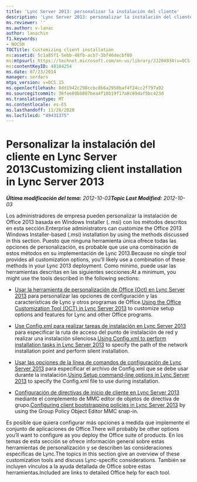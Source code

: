 ```yaml
---
title: 'Lync Server 2013: personalizar la instalación del cliente'
description: 'Lync Server 2013: personalizar la instalación del cliente.'
ms.reviewer: ''
ms.author: v-lanac
author: lanachin
f1.keywords:
- NOCSH
TOCTitle: Customizing client installation
ms:assetid: 5c1a85f1-5ebb-48fb-acb7-3bf46decbf80
ms:mtpsurl: https://technet.microsoft.com/en-us/library/JJ204934(v=OCS.15)
ms:contentKeyID: 48184254
ms.date: 07/23/2014
manager: serdars
mtps_version: v=OCS.15
ms.openlocfilehash: 8dd1942c298ccbc8b6a2950baf4f24cc2f797a92
ms.sourcegitcommit: 36fee89bb887bea4f18b19f17a8c69daf5bc423d
ms.translationtype: MT
ms.contentlocale: es-ES
ms.lasthandoff: 11/26/2020
ms.locfileid: "49431375"
---
```

# <a name="customizing-client-installation-in-lync-server-2013"></a><span data-ttu-id="71b47-103">Personalizar la instalación del cliente en Lync Server 2013</span><span class="sxs-lookup"><span data-stu-id="71b47-103">Customizing client installation in Lync Server 2013</span></span>

<div data-xmlns="http://www.w3.org/1999/xhtml">

<div class="topic" data-xmlns="http://www.w3.org/1999/xhtml" data-msxsl="urn:schemas-microsoft-com:xslt" data-cs="https://msdn.microsoft.com/">

<div data-asp="https://msdn2.microsoft.com/asp">



</div>

<div id="mainSection">

<div id="mainBody"><span data-ttu-id="71b47-104">

<span> </span></span><span class="sxs-lookup"><span data-stu-id="71b47-104">

<span> </span></span></span>

<span data-ttu-id="71b47-105">_**Última modificación del tema:** 2012-10-03_</span><span class="sxs-lookup"><span data-stu-id="71b47-105">_**Topic Last Modified:** 2012-10-03_</span></span>

<span data-ttu-id="71b47-106">Los administradores de empresa pueden personalizar la instalación de Office 2013 basada en Windows Installer (. msi) con los métodos descritos en esta sección.</span><span class="sxs-lookup"><span data-stu-id="71b47-106">Enterprise administrators can customize the Office 2013 Windows Installer-based (.msi) installation by using the methods discussed in this section.</span></span> <span data-ttu-id="71b47-107">Puesto que ninguna herramienta única ofrece todas las opciones de personalización, es probable que use una combinación de estos métodos en su implementación de Lync 2013.</span><span class="sxs-lookup"><span data-stu-id="71b47-107">Because no single tool provides all customization options, you’ll likely use a combination of these methods in your Lync 2013 deployment.</span></span> <span data-ttu-id="71b47-108">Como mínimo, puede usar las herramientas descritas en las siguientes secciones:</span><span class="sxs-lookup"><span data-stu-id="71b47-108">At a minimum, you might use the tools described in the following sections:</span></span>

  - <span data-ttu-id="71b47-109">[Usar la herramienta de personalización de Office (Oct) en Lync Server 2013](lync-server-2013-using-the-office-customization-tool-oct.md) para personalizar las opciones de configuración y las características de Lync y otros programas de Office.</span><span class="sxs-lookup"><span data-stu-id="71b47-109">[Using the Office Customization Tool (OCT) in Lync Server 2013](lync-server-2013-using-the-office-customization-tool-oct.md) to customize setup options and features for Lync and other Office programs.</span></span>

  - <span data-ttu-id="71b47-110">[Use Config.xml para realizar tareas de instalación en Lync Server 2013](lync-server-2013-using-config-xml-to-perform-installation-tasks.md) para especificar la ruta de acceso del punto de instalación de red y realizar una instalación silenciosa.</span><span class="sxs-lookup"><span data-stu-id="71b47-110">[Using Config.xml to perform installation tasks in Lync Server 2013](lync-server-2013-using-config-xml-to-perform-installation-tasks.md) to specify the path of the network installation point and perform silent installation.</span></span>

  - <span data-ttu-id="71b47-111">[Usar las opciones de la línea de comandos de configuración de Lync Server 2013](lync-server-2013-using-setup-command-line-options.md) para especificar el archivo de Config.xml que se debe usar durante la instalación.</span><span class="sxs-lookup"><span data-stu-id="71b47-111">[Using Setup command-line options in Lync Server 2013](lync-server-2013-using-setup-command-line-options.md) to specify the Config.xml file to use during installation.</span></span>

  - <span data-ttu-id="71b47-112">[Configuración de directivas de inicio de cliente en Lync Server 2013](lync-server-2013-configuring-client-bootstrapping-policies.md) mediante el complemento de MMC editor de objetos de directiva de grupo.</span><span class="sxs-lookup"><span data-stu-id="71b47-112">[Configuring client bootstrapping policies in Lync Server 2013](lync-server-2013-configuring-client-bootstrapping-policies.md) by using the Group Policy Object Editor MMC snap-in.</span></span>

<span data-ttu-id="71b47-113">Es posible que quiera configurar más opciones a medida que implemente el conjunto de aplicaciones de Office.</span><span class="sxs-lookup"><span data-stu-id="71b47-113">There will probably be other options you’ll want to configure as you deploy the Office suite of products.</span></span> <span data-ttu-id="71b47-114">En los temas de esta sección se ofrece información general sobre estas herramientas de personalización y se describen las consideraciones específicas de Lync.</span><span class="sxs-lookup"><span data-stu-id="71b47-114">The topics in this section give an overview of these customization tools and discuss Lync-specific considerations.</span></span> <span data-ttu-id="71b47-115">También se incluyen vínculos a la ayuda detallada de Office sobre estas herramientas.</span><span class="sxs-lookup"><span data-stu-id="71b47-115">Included are links to detailed Office help for each tool.</span></span>

<span data-ttu-id="71b47-116"></div>

<span> </span>

</div>

</div>

</span><span class="sxs-lookup"><span data-stu-id="71b47-116"></div>

<span> </span>

</div>

</div>

</span></span></div>

